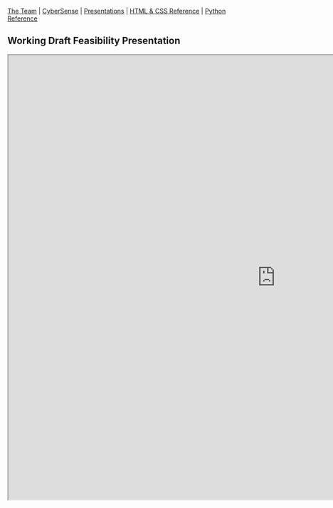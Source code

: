 [The Team](team_bios.md) | [CyberSense](#cybersense) | [Presentations](presentations.md) | [HTML & CSS Reference](#html--css-reference) | [Python Reference](#python-reference)

## Working Draft Feasibility Presentation

<iframe src="https://docs.google.com/presentation/d/1qRXgA3l5oJzc8KfsVmmoknEkEK3Q4GqsrCglcP_bCY0/edit#slide=id.g2e51963c54e_2_0" width="1200" height="1000"></iframe>
